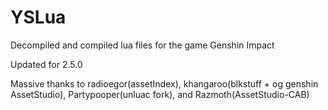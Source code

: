 # YSLua
 Decompiled and compiled lua files for the game Genshin Impact


Updated for 2.5.0


 Massive thanks to radioegor(assetIndex), khangaroo(blkstuff + og genshin AssetStudio), Partypooper(unluac fork), and Razmoth(AssetStudio-CAB)

